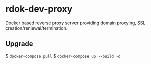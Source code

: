 # rdok-dev-proxy
Docker based reverse proxy server providing domain proxying, SSL creation/reniewal/termination. 

## Upgrade
$ `docker-compose pull`
$ `docker-compose up --build -d`
